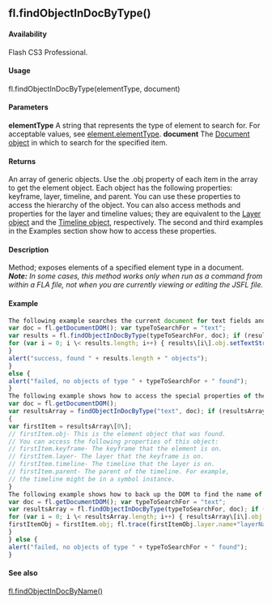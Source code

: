 ## fl.findObjectInDocByType()

#### Availability

Flash CS3 Professional.

#### Usage

fl.findObjectInDocByType(elementType, document)

#### Parameters

**elementType** A string that represents the type of element to search for. For acceptable values, see
[element.elementType](#!wielmic/developers-animatesdk-docs/test/Element_object/element1.md).
**document** The [Document object](#!wielmic/developers-animatesdk-docs/test/Document_object/document_summary.md) in which to search for the specified item.

#### Returns

An array of generic objects. Use the .obj property of each item in the array to get the element object. Each object has the following properties: keyframe, layer, timeline, and parent. You can use these properties to access the hierarchy of the object.
You can also access methods and properties for the layer and timeline values; they are equivalent to the [Layer object](#!wielmic/developers-animatesdk-docs/test/Layer_object/layer_summary.md) and the [Timeline object](#!wielmic/developers-animatesdk-docs/test/Timeline_object/timeline_summary.md), respectively.
The second and third examples in the Examples section show how to access these properties.

#### Description

Method; exposes elements of a specified element type in a document.
***Note:** In some cases, this method works only when run as a command from within a FLA file, not when you are currently viewing or editing the JSFL file.*

#### Example

```javascript
The following example searches the current document for text fields and then changes their contents:
var doc = fl.getDocumentDOM(); var typeToSearchFor = "text";
var results = fl.findObjectInDocByType(typeToSearchFor, doc); if (results.length \0) {
for (var i = 0; i \< results.length; i++) { results\[i\].obj.setTextString("new text");
}
alert("success, found " + results.length + " objects");
}
else {
alert("failed, no objects of type " + typeToSearchFor + " found");
}
The following example shows how to access the special properties of the object returned by this method:
var doc = fl.getDocumentDOM();
var resultsArray = findObjectInDocByType("text", doc); if (resultsArray.length \0)
{
var firstItem = resultsArray\[0\];
// firstItem.obj- This is the element object that was found.
// You can access the following properties of this object:
// firstItem.keyframe- The keyframe that the element is on.
// firstItem.layer- The layer that the keyframe is on.
// firstItem.timeline- The timeline that the layer is on.
// firstItem.parent- The parent of the timeline. For example,
// the timeline might be in a symbol instance.
}
The following example shows how to back up the DOM to find the name of a layer on which a text field was found, using the resultArray.obj object:
var doc = fl.getDocumentDOM(); var typeToSearchFor = "text";
var resultsArray = fl.findObjectInDocByType(typeToSearchFor, doc); if (resultsArray.length \0) {
for (var i = 0; i \< resultsArray.length; i++) { resultsArray\[i\].obj.setTextString("new text"); var firstItem = resultsArray\[0\];
firstItemObj = firstItem.obj; fl.trace(firstItemObj.layer.name+"layerName");
}
} else {
alert("failed, no objects of type " + typeToSearchFor + " found");
}

```
#### See also

[fl.findObjectInDocByName()](#!wielmic/developers-animatesdk-docs/test/flash_object_(fl)/fl27.md)

